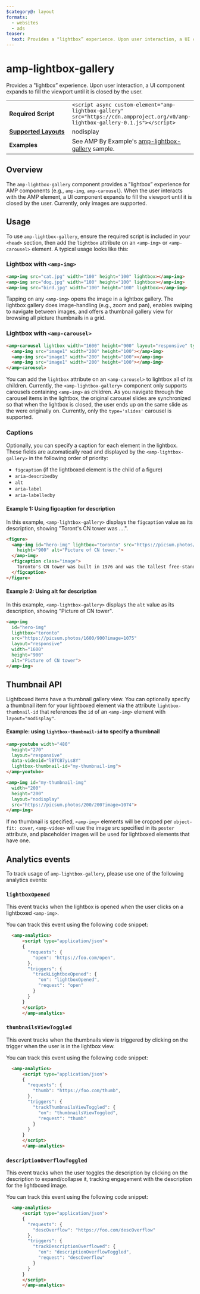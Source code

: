 ```yaml
---
$category@: layout
formats:
  - websites
  - ads
teaser:
  text: Provides a "lightbox” experience. Upon user interaction, a UI component expands to fill the viewport until it is closed by the user.
---
```

<!---
Copyright 2018 The AMP HTML Authors. All Rights Reserved.

Licensed under the Apache License, Version 2.0 (the "License");
you may not use this file except in compliance with the License.
You may obtain a copy of the License at

      http://www.apache.org/licenses/LICENSE-2.0

Unless required by applicable law or agreed to in writing, software
distributed under the License is distributed on an "AS-IS" BASIS,
WITHOUT WARRANTIES OR CONDITIONS OF ANY KIND, either express or implied.
See the License for the specific language governing permissions and
limitations under the License.
-->

# amp-lightbox-gallery

Provides a "lightbox” experience. Upon user interaction, a UI component expands to fill the viewport until it is closed by the user.

<table>
  <tr>
    <td width="40%"><strong>Required Script</strong></td>
    <td><code>&lt;script async custom-element="amp-lightbox-gallery" src="https://cdn.ampproject.org/v0/amp-lightbox-gallery-0.1.js">&lt;/script></code></td>
  </tr>
  <tr>
    <td class="col-fourty"><strong><a href="https://amp.dev/documentation/guides-and-tutorials/develop/style_and_layout/control_layout">Supported Layouts</a></strong></td>
    <td>nodisplay</td>
  </tr>
  <tr>
    <td width="40%"><strong>Examples</strong></td>
    <td>See AMP By Example's <a href="https://ampbyexample.com/components/amp-lightbox-gallery/">amp-lightbox-gallery</a> sample.</td>
  </tr>
</table>

## Overview

The `amp-lightbox-gallery` component provides a "lightbox” experience for AMP components (e.g., `amp-img`, `amp-carousel`). When the user interacts with the AMP element, a UI component expands to fill the viewport until it is closed by the user. Currently, only images are supported.

## Usage

To use `amp-lightbox-gallery`, ensure the required script is included in your `<head>` section, then add the `lightbox` attribute on an `<amp-img>` or `<amp-carousel>` element. A typical usage looks like this:

### Lightbox with `<amp-img>`

```html
<amp-img src="cat.jpg" width="100" height="100" lightbox></amp-img>
<amp-img src="dog.jpg" width="100" height="100" lightbox></amp-img>
<amp-img src="bird.jpg" width="100" height="100" lightbox></amp-img>
```

Tapping on any `<amp-img>` opens the image in a lightbox gallery. The lightbox gallery does image-handling (e.g., zoom and pan), enables swiping to navigate between images, and offers a thumbnail gallery view for browsing all picture thumbnails in a grid.

### Lightbox with `<amp-carousel>`

```html
<amp-carousel lightbox width="1600" height="900" layout="responsive" type="slides">
  <amp-img src="image1" width="200" height="100"></amp-img>
  <amp-img src="image1" width="200" height="100"></amp-img>
  <amp-img src="image1" width="200" height="100"></amp-img>
</amp-carousel>
```

You can add the `lightbox` attribute on an `<amp-carousel>` to lightbox all of its children. Currently, the `<amp-lightbox-gallery>` component only supports carousels containing `<amp-img>` as children. As you navigate through the carousel items in the lightbox, the original carousel slides are synchronized so that when the lightbox is closed, the user ends up on the same slide as the were originally on. Currently, only the `type='slides'` carousel is supported.

### Captions

Optionally, you can specify a caption for each element in the lightbox. These fields are automatically read and displayed by the `<amp-lightbox-gallery>` in the following order of priority:

- `figcaption` (if the lightboxed element is the child of a figure)
- `aria-describedby`
- `alt`
- `aria-label`
- `aria-labelledby`

#### Example 1: Using figcaption for description

In this example, `<amp-lightbox-gallery>` displays the `figcaption` value as its description, showing "Toront's CN tower was ....".

```html
<figure>
  <amp-img id="hero-img" lightbox="toronto" src="https://picsum.photos/1600/900?image=1075" layout="responsive" width="1600"
    height="900" alt="Picture of CN tower.">
  </amp-img>
  <figcaption class="image">
    Toronto's CN tower was built in 1976 and was the tallest free-standing structure until 2007.
  </figcaption>
</figure>
```

#### Example 2: Using alt for description

In this example, `<amp-lightbox-gallery>` displays the `alt` value as its description, showing "Picture of CN tower".
```html
<amp-img
  id="hero-img"
  lightbox="toronto"
  src="https://picsum.photos/1600/900?image=1075"
  layout="responsive"
  width="1600"
  height="900"
  alt="Picture of CN tower">
</amp-img>
```

## Thumbnail API
Lightboxed items have a thumbnail gallery view. You can optionally specify a thumbnail item for your lightboxed element via the attribute `lightbox-thumbnail-id` that references the `id` of an `<amp-img>` element with `layout="nodisplay"`.

#### Example: using `lightbox-thumbnail-id` to specify a thumbnail

```html
<amp-youtube width="480"
  height="270"
  layout="responsive"
  data-videoid="lBTCB7yLs8Y"
  lightbox-thumbnail-id="my-thumbnail-img">
</amp-youtube>

<amp-img id="my-thumbnail-img"
  width="200"
  height="200"
  layout="nodisplay"
  src="https://picsum.photos/200/200?image=1074">
</amp-img>
```

If no thumbnail is specified, `<amp-img>` elements will be cropped per `object-fit: cover`, `<amp-video>` will use the image src specified in its `poster` attribute, and placeholder images will be used for lightboxed elements that have one.

## Analytics events

To track usage of `amp-lightbox-gallery`, please use one of the following analytics events:

### `lightboxOpened`

This event tracks when the lightbox is opened when the user clicks on a lightboxed `<amp-img>`.

You can track this event using the following code snippet:

```html
  <amp-analytics>
      <script type="application/json">
      {
        "requests": {
          "open": "https://foo.com/open",
        },
        "triggers": {
          "trackLightboxOpened": {
            "on": "lightboxOpened",
            "request": "open"
          }
        }
      }
      </script>
      </amp-analytics>
```

### `thumbnailsViewToggled`

This event tracks when the thumbnails view is triggered by clicking on the trigger when the user is in the lightbox view.

You can track this event using the following code snippet:

```html
  <amp-analytics>
      <script type="application/json">
      {
        "requests": {
          "thumb": "https://foo.com/thumb",
        },
        "triggers": {
          "trackThumbnailsViewToggled": {
            "on": "thumbnailsViewToggled",
            "request": "thumb"
          }
        }
      }
      </script>
      </amp-analytics>
```

### `descriptionOverflowToggled`

This event tracks when the user toggles the description by clicking on the description to expand/collapse it, tracking engagement with the description for the lightboxed image.

You can track this event using the following code snippet:

```html
  <amp-analytics>
      <script type="application/json">
      {
        "requests": {
          "descOverflow": "https://foo.com/descOverflow"
        },
        "triggers": {
          "trackDescriptionOverflowed": {
            "on": "descriptionOverflowToggled",
            "request": "descOverflow"
          }
        }
      }
      </script>
      </amp-analytics>
```
